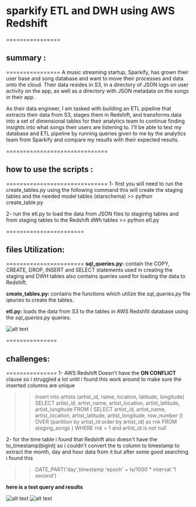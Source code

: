 # sparkify ETL and DWH using  AWS Redshift
================
## summary :
================
A music streaming startup, Sparkify, has grown their user base and song database and want to move their processes and data onto the cloud. Their data resides in S3, in a directory of JSON logs on user activity on the app, as well as a directory with JSON metadata on the songs in their app.

As their data engineer,  I am tasked with building an ETL pipeline that extracts their data from S3, stages them in Redshift, and transforms data into a set of dimensional tables for their analytics team to continue finding insights into what songs their users are listening to. I'll be able to test my database and ETL pipeline by running queries given to me by the analytics team from Sparkify and compare my results with their expected results.

==============================
## how to use the scripts :
==============================
1- first you will need to run the create_tables.py using the following command this will create the staging tables and the needed model tables (starschema)
       >> python create_table.py
       
2- run the etl.py to load the data from JSON files to staginhg tables and from staging tables to the Redshift dWh tables 
        >> python etl.py
        
=======================
## files Utilization:
=======================
**sql_queries.py:** contain the COPY, CREATE, DROP, INSERT and SELECT statements used in creating the 
staging and DWH tables also contains queries used for loading the data to Redshift.

**create_tables.py:** contains the functions which utilize the _sql_queries.py_ file qeuries to create the tables.

**etl.py:** loads the data from S3 to the tables in AWS Redshfit database using the _sql_queries.py_ queries.

![alt text](https://drive.google.com/file/d/1jf2-uv8li8DS6VVf1sZEEJY5cXIKStc_/view?usp=sharing)


===============
## challenges: 
===============
1- AWS Redshift Doesn't have the **ON CONFLICT** clause so i struggled a lot until i found this work around to
make sure the inserted columns are unique 

>> insert into artists (artist_id, name, location, latitude, longitude)
    SELECT  artist_id, 
         artist_name, 
         artist_location,
         artist_latitude, 
         artist_longitude
    FROM 
    (
      SELECT 
         artist_id, 
         artist_name, 
         artist_location,
         artist_latitude, 
         artist_longitude,
         row_number () OVER (partition by artist_id order by artist_id) as rnk
      FROM staging_songs
    ) WHERE rnk = 1 and artist_id is not null
    
2- for the time table i found that Redshift also doesn't have the to_timestamp(bigint) so i couldn't convert the ts column to timestamp to extract the month, day and hour data from it but after some good searching i found this

>> DATE_PART('day',timestamp 'epoch' + ts/1000 * interval '1 second') 

**here is a test query and results**

![alt text](https://drive.google.com/file/d/1F9LmS2D6nZp0UF7NKQfLasSdPdYejnq2/view?usp=sharing )
![alt text](https://drive.google.com/file/d/12RKZfx-bTAxRv2ZBgptJHYTrsWVDvl18/view?usp=sharing)


